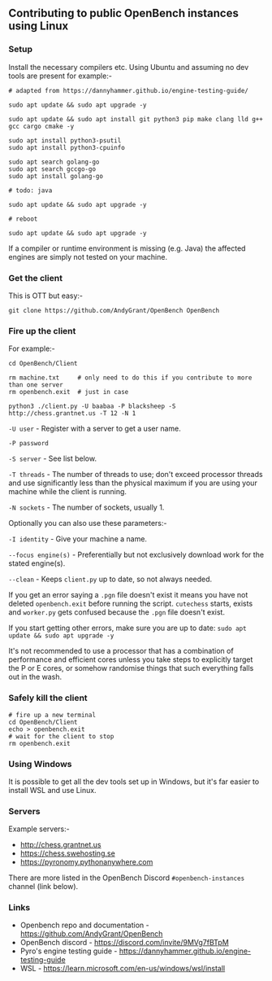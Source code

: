 ## Contributing to public OpenBench instances using Linux

### Setup

Install the necessary compilers etc. Using Ubuntu and assuming no dev tools are present for example:-

```
# adapted from https://dannyhammer.github.io/engine-testing-guide/
 
sudo apt update && sudo apt upgrade -y

sudo apt update && sudo apt install git python3 pip make clang lld g++ gcc cargo cmake -y

sudo apt install python3-psutil
sudo apt install python3-cpuinfo

sudo apt search golang-go
sudo apt search gccgo-go
sudo apt install golang-go

# todo: java

sudo apt update && sudo apt upgrade -y

# reboot

sudo apt update && sudo apt upgrade -y
```

If a compiler or runtime environment is missing (e.g. Java) the affected engines are simply not tested on your machine.

### Get the client

This is OTT but easy:-

```
git clone https://github.com/AndyGrant/OpenBench OpenBench
```

### Fire up the client 

For example:-

```
cd OpenBench/Client

rm machine.txt     # only need to do this if you contribute to more than one server
rm openbench.exit  # just in case

python3 ./client.py -U baabaa -P blacksheep -S http://chess.grantnet.us -T 12 -N 1 
```

```-U user``` - Register with a server to get a user name.

```-P password```

```-S server``` - See list below.

```-T threads``` - The number of threads to use; don't exceed processor threads and use significantly less than the physical maximum if you are using your machine while the client is running.

```-N sockets``` - The number of sockets, usually 1.

Optionally you can also use these parameters:-

```-I identity``` - Give your machine a name.

```--focus engine(s)``` - Preferentially but not exclusively download work for the stated engine(s). 

```--clean``` - Keeps ```client.py``` up to date, so not always needed.

If you get an error saying a ```.pgn``` file doesn't exist it means you have not deleted ```openbench.exit``` before running the script. ```cutechess``` starts, exists and ```worker.py``` gets confused because the ```.pgn``` file doesn't exist.

If you start getting other errors, make sure you are up to date: ```sudo apt update && sudo apt upgrade -y```

It's not recommended to use a processor that has a combination of performance and efficient cores unless you take steps to explicitly target the P or E cores, or somehow randomise things that such everything falls out in the wash.  

### Safely kill the client

```
# fire up a new terminal
cd OpenBench/Client
echo > openbench.exit
# wait for the client to stop
rm openbench.exit
```

### Using Windows

It is possible to get all the dev tools set up in Windows, but it's far easier to install WSL and use Linux.

### Servers

Example servers:-

- http://chess.grantnet.us 
- https://chess.swehosting.se
- https://pyronomy.pythonanywhere.com

There are more listed in the OpenBench Discord ```#openbench-instances``` channel (link below).

### Links

- Openbench repo and documentation - https://github.com/AndyGrant/OpenBench
- OpenBench discord - https://discord.com/invite/9MVg7fBTpM
- Pyro's engine testing guide - https://dannyhammer.github.io/engine-testing-guide
- WSL - https://learn.microsoft.com/en-us/windows/wsl/install
    
